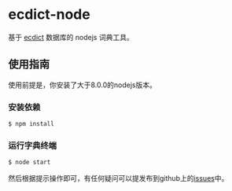 # ecdict-node

基于 [ecdict](https://github.com/skywind3000/ECDICT) 数据库的 nodejs 词典工具。

## 使用指南

使用前提是，你安装了大于8.0.0的nodejs版本。

### 安装依赖

```bash
$ npm install
```

### 运行字典终端

```bash
$ node start
```

然后根据提示操作即可，有任何疑问可以提发布到github上的[issues](https://github.com/lisniuse/ecdict-node/issues)中。
